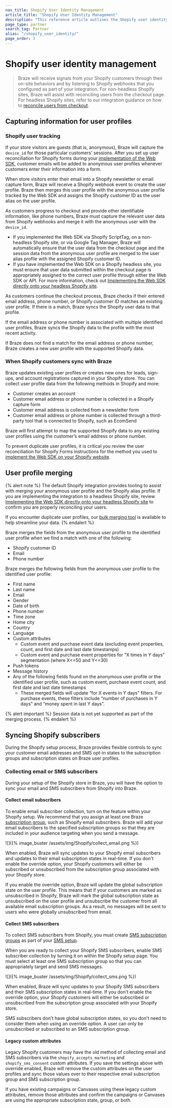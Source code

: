 ```yaml
---
nav_title: Shopify User Identity Management
article_title: "Shopify User Identity Management"
description: "This reference article outlines the Shopify user identity management feature."
page_type: partner
search_tag: Partner
alias: "/shopify_user_identity/"
page_order: 3
---
```


# Shopify user identity management

> Braze will receive signals from your Shopify customers through their on-site behaviors and by listening to Shopify webhooks that you configured as part of your integration. For non-headless Shopify sites, Braze will assist with reconciling users from the checkout page. For headless Shopify sites, refer to our integration guidance on how to [reconcile users from checkout]({{site.baseurl}}//partners/message_orchestration/channel_extensions/ecommerce/shopify/getting_started_shopify/#headless-checkout).

## Capturing information for user profiles 

### Shopify user tracking

If your store visitors are guests (that is, anonymous), Braze will capture the `device_id` for those particular customers’ sessions. After you set up user reconciliation for Shopify forms during your [implementation of the Web SDK]({{site.baseurl}}//partners/message_orchestration/channel_extensions/ecommerce/shopify/getting_started_shopify/#implement-web-sdk), customer emails will be added to anonymous user profiles whenever customers enter their information into a form. 

When store visitors enter their email into a Shopify newsletter or email capture form, Braze will receive a Shopify webhook event to create the user profile. Braze then merges this user profile with the anonymous user profile tracked by the Web SDK and assigns the Shopify customer ID as the user alias on the user profile. 

As customers progress to checkout and provide other identifiable information, like phone numbers, Braze must capture the relevant user data from Shopify webhooks and merge it with the anonymous user with the `device_id`.
- If you implemented the Web SDK via Shopify ScriptTag, on a non-headless Shopify site, or via Google Tag Manager, Braze will automatically ensure that the user data from the checkout page and the session data from the anonymous user profile are merged to the user alias profile with the assigned Shopify customer ID.
- If you have implemented the Web SDK on a Shopify headless site, you must ensure that user data submitted within the checkout page is appropriately assigned to the correct user profile through either the Web SDK or API. For more information, check out [Implementing the Web SDK directly onto your headless Shopify site]({{site.baseurl}}//partners/message_orchestration/channel_extensions/ecommerce/shopify/getting_started_shopify/#headless-site).

As customers continue the checkout process, Braze checks if their entered email address, phone number, or Shopify customer ID matches an existing user profile. If there is a match, Braze syncs the Shopify user data to that profile.

If the email address or phone number is associated with multiple identified user profiles, Braze syncs the Shopify data to the profile with the most recent activity.

If Braze does not find a match for the email address or phone number, Braze creates a new user profile with the supported Shopify data.

### When Shopify customers sync with Braze

Braze updates existing user profiles or creates new ones for leads, sign-ups, and account registrations captured in your Shopify store. You can collect user profile data from the following methods in Shopify and more:
- Customer creates an account
- Customer email address or phone number is collected in a Shopify capture form
- Customer email address is collected from a newsletter form
- Customer email address or phone number is collected through a third-party tool that is connected to Shopify, such as EcomSend

Braze will first attempt to map the supported Shopify data to any existing user profiles using the customer’s email address or phone number. 

To prevent duplicate user profiles, it is critical you review the user reconciliation for Shopify Forms instructions for the method you used to [implement the Web SDK on your Shopify website]().

## User profile merging 

{% alert note %}
The default Shopify integration provides tooling to assist with merging your anonymous user profile and the Shopify alias profile. If you are implementing the integration to a headless Shopify site, review [Implementing the Web SDK directly onto your headless Shopify site]({{site.baseurl}}/partners/message_orchestration/channel_extensions/ecommerce/shopify/getting_started_shopify/?tab=headless%20shopify%20site#supported-features) to confirm you are properly reconciling your users. 

If you encounter duplicate user profiles, our [bulk merging tool]({{site.baseurl}}/user_guide/engagement_tools/segments/user_profiles/duplicate_users#bulk-merging) is available to help streamline your data.
{% endalert %}

Braze merges the fields from the anonymous user profile to the identified user profile when we find a match with one of the following:
- Shopify customer ID
- Email
- Phone number

Braze merges the following fields from the anonymous user profile to the identified user profile:
- First name
- Last name
- Email
- Gender
- Date of birth
- Phone number
- Time zone
- Home city
- Country
- Language
- Custom attributes
    - Custom event and purchase event data (excluding event properties, count, and first date and last date timestamps)
    - Custom event and purchase event properties for “X times in Y days” segmentation (where X<=50 and Y<=30)
- Push tokens
- Message history
- Any of the following fields found on the anonymous user profile or the identified user profile, such as custom event, purchase event count, and first date and last date timestamps
    - These merged fields will update “for X events in Y days” filters. For purchase events, these filters include “number of purchases in Y days” and “money spent in last Y days”.

{% alert important %}
Session data is not yet supported as part of the merging process.
{% endalert %}

## Syncing Shopify subscribers

During the Shopify setup process, Braze provides flexible controls to sync your customer email addresses and SMS opt-in states to the subscription groups and subscription states on Braze user profiles. 

### Collecting email or SMS subscribers

During your setup of the Shopify store in Braze, you will have the option to sync your email and SMS subscribers from Shopify into Braze. 

#### Collect email subscribers

To enable email subscriber collection, turn on the feature within your Shopify setup. We recommend that you assign at least one Braze [subscription group]({{site.baseurl}}/user_guide/message_building_by_channel/email/managing_user_subscriptions#subscription-groups), such as Shopify email subscribers. Braze will add your email subscribers to the specified subscription groups so that they are included in your audience targeting when you send a message. 

![]({% image_buster /assets/img/Shopify/collect_email.png %})

When enabled, Braze will sync updates to your Shopify email subscribers and updates to their email subscription states in real-time. If you don't enable the override option, your Shopify customers will either be subscribed or unsubscribed from the subscription group associated with your Shopify store.

If you enable the override option, Braze will update the global subscription state on the user profile. This means that if your customers are marked as unsubscribed in Shopify, Braze will mark the global subscription state as unsubscribed on the user profile and unsubscribe the customer from all available email subscription groups. As a result, no messages will be sent to users who were globally unsubscribed from email.

#### Collect SMS subscribers

To collect SMS subscribers from Shopify, you must create [SMS subscription groups]({{site.baseurl}}/user_guide/message_building_by_channel/sms/sms_subscription_group/) as part of your [SMS setup]({{site.baseurl}}/user_guide/message_building_by_channel/sms/sms_setup). 

When you are ready to collect your Shopify SMS subscribers, enable SMS subscriber collection by turning it on within the Shopify setup page. You must select at least one SMS subscription group so that you can appropriately target and send SMS messages. 

![]({% image_buster /assets/img/Shopify/collect_sms.png %})

When enabled, Braze will sync updates to your Shopify SMS subscribers and their SMS subscription states in real-time. If you don't enable the override option, your Shopify customers will either be subscribed or unsubscribed from the subscription group associated with your Shopify store.

SMS subscribers don't have global subscription states, so you don't need to consider them when using an override option. A user can only be unsubscribed or subscribed to an SMS subscription group.

#### Legacy custom attributes

Legacy Shopify customers may have the old method of collecting email and SMS subscribers via the `shopify_accepts_marketing` and `shopify_sms_consent` custom attributes. If you save the settings above with override enabled, Braze will remove the custom attributes on the user profiles and sync those values over to their respective email subscription group and SMS subscription group.

If you have existing campaigns or Canvases using these legacy custom attributes, remove those attributes and confirm the campaigns or Canvases are using the appropriate subscription state, group, or both.
